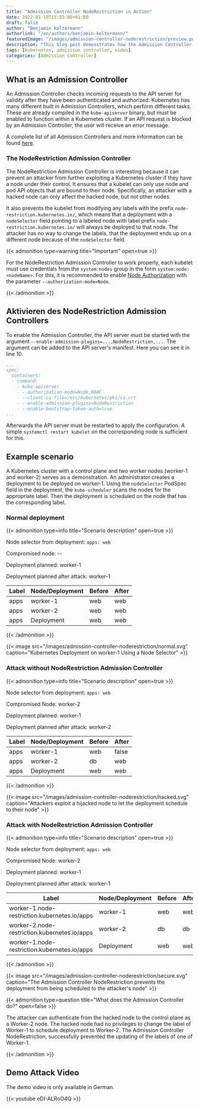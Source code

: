 ```yaml
---
title: "Admission Controller NodeRestriction in Action"
date: 2022-01-10T15:55:00+01:00
draft: false
author: "Benjamin Koltermann"
authorlink: "/en/authors/benjamin-koltermann/"
featuredImage: "/images/admission-controller-noderestriction/preview.png"
description: "This blog post demonstrates how the Admission Controller NodeRestriction can protect a cluster from deeper penetration by an attacker."
tags: [kubernetes, admission controller, video]
categories: [Admission Controller]
---
```


<!--more-->

## What is an Admission Controller

An Admission Controller checks incoming requests to the API server for validity after they have been authenticated and authorized. Kubernetes has many different built in Admission Controllers, which perform different tasks. These are already compiled in the `kube-apiserver` binary, but must be enabled to function within a Kubernetes cluster. If an API request is blocked by an Admission Controller, the user will receive an error message.

A complete list of all Admission Controllers and more information can be found [here](https://kubernetes.io/docs/reference/access-authn-authz/admission-controllers/).

### The NodeRestriction Admission Controller

The NodeRestriction Admission Controller is interesting because it can prevent an attacker from further exploiting a Kubernetes cluster if they have a node under their control. It ensures that a kubelet can only use node and pod API objects that are bound to their node. Specifically, an attacker with a hacked node can only affect the hacked node, but not other nodes.

It also prevents the kubelet from modifying any labels with the prefix `node-restriction.kubernetes.io/`, which means that a deployment with a `nodeSelector` field pointing to a labeled node with label prefix `node-restriction.kubernetes.io/` will always be deployed to that node. The attacker has no way to change the labels, that the deployment ends up on a different node because of the `nodeSelector` field.

{{< admonition type=warning title="Important" open=true >}}

For the NodeRestriction Admission Controller to work properly, each kubelet must use credentials from the `system:nodes` group in the form `system:node:<nodeName>`. For this, it is recommended to enable [Node Authorization](https://kubernetes.io/docs/reference/access-authn-authz/node/) with the parameter `--authorization-mode=Node`.

{{< /admonition >}}

## Aktivieren des NodeRestriction Admission Controllers

To enable the Admission Controller, the API server must be started with the argument `--enable-admission-plugins=...,NodeRestriction,...`. The argument can be added to the API server's manifest. Here you can see it in line 10.

```yaml
...
spec:
  containers:
  - command:
    - kube-apiserver
    - --authorization-mode=Node,RBAC
    - --client-ca-file=/etc/kubernetes/pki/ca.crt
    - --enable-admission-plugins=NodeRestriction
    - --enable-bootstrap-token-auth=true
...
```

Afterwards the API server must be restarted to apply the configuration. A simple `systemctl restart kubelet` on the corresponding node is sufficient for this.

## Example scenario

A Kubernetes cluster with a control plane and two worker nodes (worker-1 and worker-2) serves as a demonstration. An administrator creates a deployment to be deployed on worker-1. Using the `nodeSelector` PodSpec field in the deployment, the `kube-scheduler` scans the nodes for the appropriate label. Then the deployment is scheduled on the node that has the corresponding label.

### Normal deployment

{{< admonition type=info title="Scenario description" open=true >}}

Node selector from deployment: `apps: web`

Compromised node: --

Deployment planned: worker-1

Deployment planned after attack: worker-1

| Label | Node/Deployment | Before | After |
| --- | ------- | ----------- | ------------ |
| apps  | worker-1        | web    | web     |
| apps  | worker-2        | web    | web     |
| apps  | Deployment      | web    | web     |

{{< /admonition >}}

{{< image src="/images/admission-controller-noderestriction/normal.svg" caption="Kubernetes Deployment on worker-1 Using a Node Selector" >}}

### Attack without NodeRestriction Admission Controller

{{< admonition type=info title="Scenario description" open=true >}}

Node selector from deployment: `apps: web`

Compromised Node: worker-2

Deployment planned: worker-1

Deployment planned after attack: worker-2

| Label | Node/Deployment | Before | After |
| --- | ------- | ----------- | ------------ |
| apps  | worker-1   | web    | false   |
| apps  | worker-2   | db     | web     |
| apps  | Deployment | web    | web     |

{{< /admonition >}}

{{< image src="/images/admission-controller-noderestriction/hacked.svg" caption="Attackers exploit a hijacked node to let the deployment schedule to their node" >}}

### Attack with NodeRestriction Admission Controller

{{< admonition type=info title="Scenario description" open=true >}}

Node selector from deployment: `apps: web`

Compromised Node: worker-2

Deployment planned: worker-1

Deployment planned after attack: worker-1

| Label | Node/Deployment | Before | After |
| --- | ------- | ----------- | ------------ |
| worker-1.node-restriction.kubernetes.io/apps | worker-1   | web    | web   |
| worker-2.node-restriction.kubernetes.io/apps | worker-2   | db     | db    |
| worker-1.node-restriction.kubernetes.io/apps | Deployment | web    | web   |

{{< /admonition >}}

{{< image src="/images/admission-controller-noderestriction/secure.svg" caption="The Admission Controller NodeRestriction prevents the deployment from being scheduled to the attacker's node" >}}

{{< admonition type=question title="What does the Admission Controller do?" open=false >}}

The attacker can authenticate from the hacked node to the control plane as a Worker-2 node. The hacked node had no privileges to change the label of Worker-1 to schedule deployment to Worker-2. The Admission Controller NodeRestriction, successfully prevented the updating of the labels of one of Worker-1.

{{< /admonition >}}

## Demo Attack Video

The demo video is only available in German.

{{< youtube eDI-ALRoO4Q >}}
